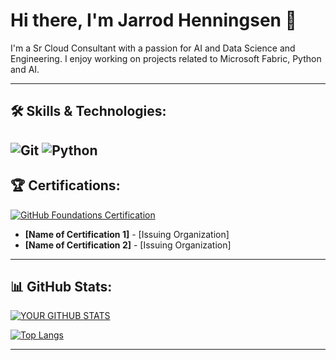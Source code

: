 # Hi there, I'm Jarrod Henningsen 👋

I'm a Sr Cloud Consultant with a passion for AI and Data Science and Engineering. I enjoy working on projects related to Microsoft Fabric, Python and AI.

---

## 🛠️ Skills & Technologies:

![Git](https://img.shields.io/badge/Git-F05032?style=for-the-badge&logo=git&logoColor=white)
![Python](https://img.shields.io/badge/Python-3776AB?style=for-the-badge&logo=python&logoColor=white)
---

## 🏆 Certifications:

[![GitHub Foundations Certification]([YOUR_CREDLY_BADGE_IMAGE_URL](https://www.credly.com/badges/e0b47370-5019-49d6-9247-32983dfb83d2/public_url))](YOUR_CREDLY_CERTIFICATE_URL)

* **[Name of Certification 1]** - [Issuing Organization]
* **[Name of Certification 2]** - [Issuing Organization]
---

## 📊 GitHub Stats:

[![YOUR GITHUB STATS](https://github-readme-stats.vercel.app/api?username=jhenningsen-incycle&show_icons=true&theme=radical)](https://github.com/anuraghazra/github-readme-stats)

[![Top Langs](https://github-readme-stats.vercel.app/api/top-langs/?username=jhenningsen-incycle&layout=compact&theme=radical)](https://github.com/anuraghazra/github-readme-stats)

---
